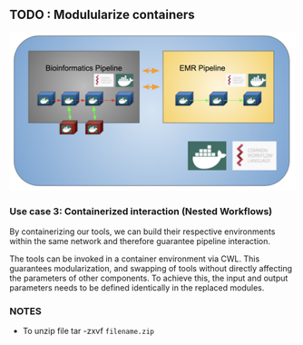 ## TODO : Modulularize containers

![alt text](../generate_flowchart/flowChartImages/modular_containers.png)

### Use case 3: Containerized interaction (Nested Workflows)
By containerizing our tools, we can build their respective environments within the same network and therefore guarantee pipeline interaction.

The tools can be invoked in a container environment via CWL. This guarantees modularization, and swapping of tools without directly affecting the parameters of other components. To achieve this, the input and output parameters needs to be defined identically in the replaced modules.

### NOTES
* To unzip file tar -zxvf `filename.zip`
